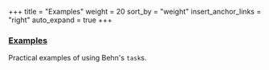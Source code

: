 +++
title = "Examples"
weight = 20
sort_by = "weight"
insert_anchor_links = "right"
auto_expand = true
+++

### [Examples](/system/kernel/arvo/behn/examples)

Practical examples of using Behn's `task`s.
